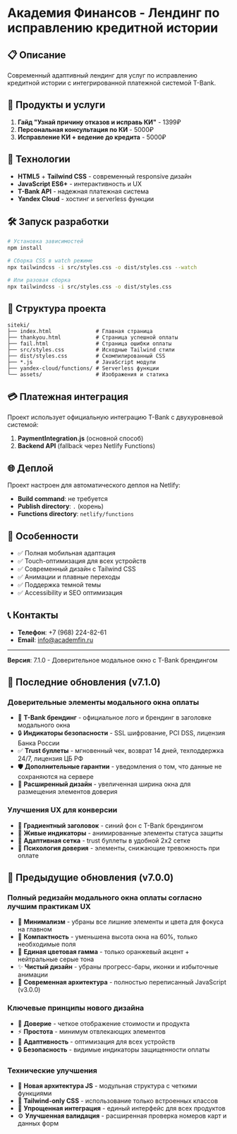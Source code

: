 # Академия Финансов - Лендинг по исправлению кредитной истории

## 📋 Описание

Современный адаптивный лендинг для услуг по исправлению кредитной истории с интегрированной платежной системой T-Bank.

## 🎯 Продукты и услуги

1. **Гайд "Узнай причину отказов и исправь КИ"** - 1399₽
2. **Персональная консультация по КИ** - 5000₽  
3. **Исправление КИ + ведение до кредита** - 5000₽

## 🚀 Технологии

- **HTML5** + **Tailwind CSS** - современный responsive дизайн
- **JavaScript ES6+** - интерактивность и UX
- **T-Bank API** - надежная платежная система
- **Yandex Cloud** - хостинг и serverless функции

## 🛠️ Запуск разработки

```bash
# Установка зависимостей
npm install

# Сборка CSS в watch режиме
npx tailwindcss -i src/styles.css -o dist/styles.css --watch

# Или разовая сборка
npx tailwindcss -i src/styles.css -o dist/styles.css
```

## 📁 Структура проекта

```
siteki/
├── index.html              # Главная страница
├── thankyou.html           # Страница успешной оплаты
├── fail.html               # Страница ошибки оплаты
├── src/styles.css          # Исходные Tailwind стили
├── dist/styles.css         # Скомпилированный CSS
├── *.js                    # JavaScript модули
├── yandex-cloud/functions/ # Serverless функции
└── assets/                 # Изображения и статика
```

## 💳 Платежная интеграция

Проект использует официальную интеграцию T-Bank с двухуровневой системой:

1. **PaymentIntegration.js** (основной способ)
2. **Backend API** (fallback через Netlify Functions)

## 🌐 Деплой

Проект настроен для автоматического деплоя на Netlify:

- **Build command**: не требуется
- **Publish directory**: `.` (корень)
- **Functions directory**: `netlify/functions`

## 📱 Особенности

- ✅ Полная мобильная адаптация
- ✅ Touch-оптимизация для всех устройств  
- ✅ Современный дизайн с Tailwind CSS
- ✅ Анимации и плавные переходы
- ✅ Поддержка темной темы
- ✅ Accessibility и SEO оптимизация

## 📞 Контакты

- **Телефон**: +7 (968) 224-82-61
- **Email**: info@academfin.ru

---

**Версия**: 7.1.0 - Доверительное модальное окно с T-Bank брендингом

## 🎨 Последние обновления (v7.1.0)

### Доверительные элементы модального окна оплаты
- 🏦 **T-Bank брендинг** - официальное лого и брендинг в заголовке модального окна
- 🔒 **Индикаторы безопасности** - SSL шифрование, PCI DSS, лицензия Банка России
- ✅ **Trust буллеты** - мгновенный чек, возврат 14 дней, техподдержка 24/7, лицензия ЦБ РФ
- 🛡️ **Дополнительные гарантии** - уведомления о том, что данные не сохраняются на сервере
- 💎 **Расширенный дизайн** - увеличенная ширина окна для размещения элементов доверия

### Улучшения UX для конверсии
- 🎨 **Градиентный заголовок** - синий фон с T-Bank брендингом
- 🔄 **Живые индикаторы** - анимированные элементы статуса защиты
- 📱 **Адаптивная сетка** - trust буллеты в удобной 2x2 сетке
- 🎯 **Психология доверия** - элементы, снижающие тревожность при оплате

## 🎨 Предыдущие обновления (v7.0.0)

### Полный редизайн модального окна оплаты согласно лучшим практикам UX
- 🎯 **Минимализм** - убраны все лишние элементы и цвета для фокуса на главном
- 📏 **Компактность** - уменьшена высота окна на 60%, только необходимые поля
- 🎨 **Единая цветовая гамма** - только оранжевый акцент + нейтральные серые тона
- ✨ **Чистый дизайн** - убраны прогресс-бары, иконки и избыточные анимации
- 🔧 **Современная архитектура** - полностью переписанный JavaScript (v3.0.0)

### Ключевые принципы нового дизайна
- 🎨 **Доверие** - четкое отображение стоимости и продукта
- ⚡ **Простота** - минимум отвлекающих элементов
- 📱 **Адаптивность** - оптимизация для всех устройств
- 🔒 **Безопасность** - видимые индикаторы защищенности оплаты

### Технические улучшения
- 📄 **Новая архитектура JS** - модульная структура с четкими функциями
- 🎨 **Tailwind-only CSS** - использование только встроенных классов
- 🔧 **Упрощенная интеграция** - единый интерфейс для всех продуктов
- ⚙️ **Улучшенная валидация** - расширенная проверка номеров карт и данных форм
